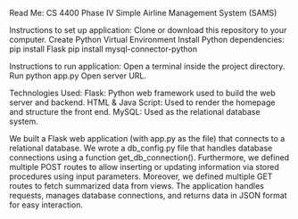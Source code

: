 Read Me: CS 4400 Phase IV Simple Airline Management System (SAMS)

Instructions to set up application: 
  Clone or download this repository to your computer.
  Create Python Virtual Environment
  Install Python dependencies:
    pip install Flask
    pip install mysql-connector-python

Instructions to run application: 
  Open a terminal inside the project directory.
  Run python app.py
  Open server URL.

Technologies Used:
  Flask: Python web framework used to build the web server and backend.
  HTML & Java Script: Used to render the homepage and structure the front end.
  MySQL: Used as the relational database system.

We built a Flask web application (with app.py as the file) that connects to a relational database. We wrote a db_config.py file that handles database connections using a function get_db_connection(). 
Furthermore, we defined multiple POST routes to allow inserting or updating information via stored procedures using input parameters. Moreover, we defined multiple GET routes to fetch summarized data from views. 
The application handles requests, manages database connections, and returns data in JSON format for easy interaction.


